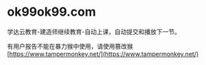 # ok99ok99.com
学达云教育-建造师继续教育-自动上课，自动提交和播放下一节。

有用户报告不能在暴力猴中使用，请使用篡改猴[https://www.tampermonkey.net/](https://www.tampermonkey.net/)
